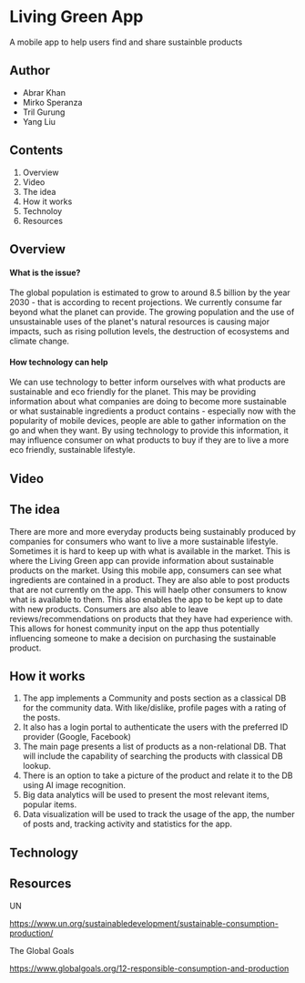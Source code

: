 # Living Green App
A mobile app to help users find and share sustainble products

## Author
- Abrar Khan
- Mirko Speranza
- Tril Gurung
- Yang Liu

## Contents
1. Overview
2. Video
3. The idea
4. How it works
5. Technoloy
6. Resources

## Overview
#### What is the issue?
The global population is estimated to grow to around 8.5 billion by the year 2030 - that is according to recent projections. We currently consume far beyond what the planet can provide. The growing population and the use of unsustainable uses of the planet's natural resources is causing major impacts, such as rising pollution levels, the destruction of ecosystems and climate change.

#### How technology can help
We can use technology to better inform ourselves with what products are sustainable and eco friendly for the planet. This may be providing information about what companies are doing to become more sustainable or what sustainable ingredients a product contains - especially now with the popularity of mobile devices, people are able to gather information on the go and when they want. By using technology to provide this information, it may influence consumer on what products to buy if they are to live a more eco friendly, sustainable lifestyle.
## Video


## The idea
There are more and more everyday products being sustainably produced by companies for consumers who want to live a more sustainable lifestyle. Sometimes it is hard to keep up with what is available in the market. This is where the Living Green app can provide information about sustainable products on the market.
Using this mobile app, consumers can see what ingredients are contained in a product. They are also able to post products that are not currently on the app. This will haelp other consumers to know what is available to them. This also enables the app to be kept up to date with new products.
Consumers are also able to leave reviews/recommendations on products that they have had experience with. This allows for honest community input on the app thus potentially influencing someone to make a decision on purchasing the sustainable product. 

## How it works
1. The app implements a Community and posts section as a classical DB for the community data. With like/dislike, profile pages with a rating of the posts. 
2. It also has a login portal to authenticate the users with the preferred ID provider (Google, Facebook)
3. The main page presents a list of products as a non-relational DB. That will include the capability of searching the products with classical DB lookup. 
4. There is an option to take a picture of the product and relate it to the DB using AI image recognition.
5. Big data analytics will be used to present the most relevant items, popular items. 
6. Data visualization will be used to track the usage of the app, the number of posts and, tracking activity and statistics for the app.  
## Technology
## Resources
UN

https://www.un.org/sustainabledevelopment/sustainable-consumption-production/

The Global Goals

https://www.globalgoals.org/12-responsible-consumption-and-production
